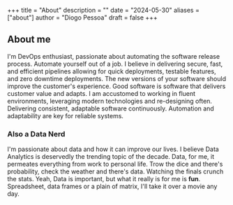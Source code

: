 +++
title = "About"
description = ""
date = "2024-05-30"
aliases = ["about"]
author = "Diogo Pessoa"
draft = false
+++

## About me

I'm DevOps enthusiast, passionate about automating the software release process. Automate yourself
out of a job. I believe in delivering secure, fast, and efficient pipelines allowing for quick
deployments, testable features, and zero downtime deployments. The new
versions of your software should improve the customer's experience.
Good software is software that delivers customer value and adapts. I am accustomed to working in
fluent environments, leveraging modern
technologies and re-designing often. Delivering consistent, adaptable software continuously.
Automation and adaptability are key for reliable systems.

### Also a Data Nerd

I'm passionate about data and how it can improve our lives. I believe Data Analytics is deservedly
the trending topic of the decade. Data, for me, it permeates everything from work to personal life. Trow
the dice and there's probability, check the weather and there's data. Watching the finals crunch the
stats. Yeah, Data is important, but what it really is for me is **fun**. Spreadsheet, data frames or
a plain of matrix, I'll take it over a movie any day.
